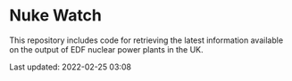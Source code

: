 # Nuke Watch

This repository includes code for retrieving the latest information available on the output of EDF nuclear power plants in the UK.

Last updated: 2022-02-25 03:08